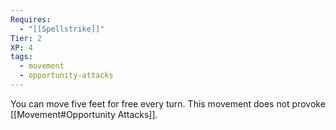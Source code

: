 ```yaml
---
Requires:
  - "[[Spellstrike]]"
Tier: 2
XP: 4
tags:
  - movement
  - opportunity-attacks
---
```

You can move five feet for free every turn. This movement does not provoke [[Movement#Opportunity Attacks]].